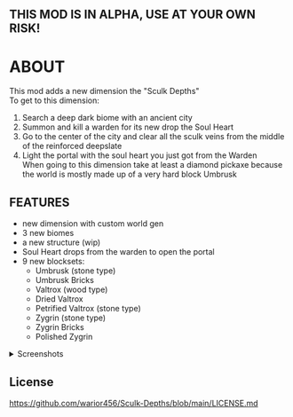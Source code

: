 ## THIS MOD IS IN ALPHA, USE AT YOUR OWN RISK!
# ABOUT


This mod adds a new dimension the "Sculk Depths" <br>
To get to this dimension:
1) Search a deep dark biome with an ancient city
2) Summon and kill a warden for its new drop the Soul Heart
3) Go to the center of the city and clear all the sculk veins from the middle of the reinforced deepslate
4) Light the portal with the soul heart you just got from the Warden <br>
When going to this dimension take at least a diamond pickaxe because the world is mostly made up of a very hard block Umbrusk


## FEATURES
  
  - new dimension with custom world gen
  - 3 new biomes
  - a new structure (wip)
  - Soul Heart drops from the warden to open the portal
  - 9 new blocksets:
    - Umbrusk (stone type)
    - Umbrusk Bricks
    - Valtrox (wood type)
    - Dried Valtrox
    - Petrified Valtrox (stone type)
    - Zygrin (stone type)
    - Zygrin Bricks
    - Polished Zygrin
    
  
  <details>
    <summary> Screenshots </summary>

![Sculk-Dephts-portal](https://user-images.githubusercontent.com/66562258/226136999-a4a0a517-c7dc-4989-9ca7-37d1193019d8.png) <br>
![image](https://user-images.githubusercontent.com/66562258/226136962-843025cf-957b-4331-a343-f8b4e9265709.png) <br>
![image](https://user-images.githubusercontent.com/66562258/226136978-d1683dd1-d642-4cae-a204-0a92fb0ad2ba.png) <br>
![image](https://user-images.githubusercontent.com/66562258/226213541-25528269-7c6c-46cd-8c4e-f0bab01fd724.png) <br>
![image](https://user-images.githubusercontent.com/66562258/227038354-7217dba3-a006-4754-badc-6ff53b1db8f1.png)





</details>




## License
https://github.com/warior456/Sculk-Depths/blob/main/LICENSE.md

